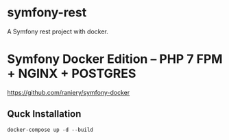 symfony-rest
===========

A Symfony rest project with docker.

# Symfony Docker Edition – PHP 7 FPM + NGINX + POSTGRES
https://github.com/raniery/symfony-docker

## Quck Installation
    docker-compose up -d --build

